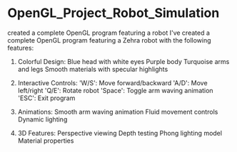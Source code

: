 # OpenGL_Project_Robot_Simulation
created a complete OpenGL program featuring a robot
I've created a complete OpenGL program featuring a Zehra robot with the following features:

1. Colorful Design:
Blue head with white eyes
Purple body
Turquoise arms and legs
Smooth materials with specular highlights


2. Interactive Controls:
'W/S': Move forward/backward
'A/D': Move left/right
'Q/E': Rotate robot
'Space': Toggle arm waving animation
'ESC': Exit program


3. Animations:
Smooth arm waving animation
Fluid movement controls
Dynamic lighting


4. 3D Features:
Perspective viewing
Depth testing
Phong lighting model
Material properties

